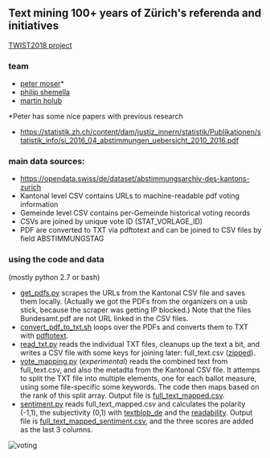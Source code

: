 ## Text mining 100+ years of Zürich's referenda and initiatives
[TWIST2018 project](http://hack.twist2018.ch/project/15)

### team
+ [peter moser](https://twitter.com/peterjamoser)\*
+ [philip shemella](https://twitter.com/philshem)
+ [martin holub](https://twitter.com/holub_martin)

\*Peter has some nice papers with previous research
 + https://statistik.zh.ch/content/dam/justiz_innern/statistik/Publikationen/statistik_info/si_2016_04_abstimmungen_uebersicht_2010_2016.pdf

### main data sources:
 + https://opendata.swiss/de/dataset/abstimmungsarchiv-des-kantons-zurich
 + Kantonal level CSV contains URLs to machine-readable pdf voting information
 + Gemeinde level CSV contains per-Gemeinde historical voting records
 + CSVs are joined by unique vote ID (STAT_VORLAGE_ID)
 + PDF are converted to TXT via pdftotext and can be joined to CSV files by field ABSTIMMUNGSTAG


### using the code and data
(mostly python 2.7 or bash)
+ [get_pdfs.py](https://github.com/philshem/zuerich_speaks/blob/master/get_pdfs.py) scrapes the URLs from the Kantonal CSV file and saves them locally. (Actually we got the PDFs from the organizers on a usb stick, because the scraper was getting IP blocked.) Note that the files Bundesamt.pdf are not URL linked in the CSV files.
+ [convert_pdf_to_txt.sh](https://github.com/philshem/zuerich_speaks/blob/master/convert_pdf_to_txt.sh) loops over the PDFs and converts them to TXT with [pdftotext](https://en.wikipedia.org/wiki/Pdftotext).
+ [read_txt.py](https://github.com/philshem/zuerich_speaks/blob/master/read_txt.py) reads the individual TXT files, cleanups up the text a bit, and writes a CSV file with some keys for joining later: full_text.csv ([zipped](https://github.com/philshem/zuerich_speaks/blob/master/full_text.csv.zip)).
+ [vote_mapping.py](https://github.com/philshem/zuerich_speaks/blob/master/vote_mapping.py) (_experimental_) reads the combined text from full_text.csv, and also the metadta from the Kantonal CSV file. It attemps to split the TXT file into multiple elements, one for each ballot measure, using some file-specific some keywords. The code then maps based on the rank of this split array. Output file is [full_text_mapped.csv](https://github.com/philshem/zuerich_speaks/blob/master/full_text_mapped.csv).
+ [sentiment.py](https://github.com/philshem/zuerich_speaks/blob/master/sentiment.py) reads full_text_mapped.csv and calculates the polarity (-1,1), the subjectivity (0,1) with [textblob_de](https://github.com/markuskiller/textblob-de) and the [readability](https://github.com/philshem/zuerich_speaks/blob/master/text_complexity.md#readability-package). Output file is [full_text_mapped_sentiment.csv](https://github.com/philshem/zuerich_speaks/blob/master/full_text_mapped_sentiment.csv), and the three scores are added as the last 3 columns.

![voting](https://static.independent.co.uk/s3fs-public/thumbnails/image/2015/09/25/20/suffragette.jpg?w600)

